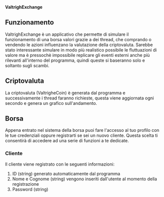 **ValtrighExchange**

## Funzionamento
ValtrighExchange è un applicativo che permette di simulare il funzionamento di una borsa valori grazie a dei thread, che comprando o vendendo le azioni influenzano la valutazione della criptovaluta.
Sarebbe stato interessante simulare in modo più realistico possibile le fluttuazioni di valore ma è pressochè impossibile replicare gli eventi esterni anche più rilevanti all'interno del programma, quindi queste si baseranno solo e soltanto sugli scambi.

## Criptovaluta
La criptovaluta (ValtrigheCoin) è generata dal programma e successivamente i thread faranno richieste, questa viene aggiornata ogni secondo e genera un grafico sull'andamento.

## Borsa
Appena entrato nel sistema della borsa puoi fare l'accesso al tuo profilo con le tue credenziali oppure registrarti se sei un nuovo cliente.
Questa scelta ti consentirà di accedere ad una serie di funzioni a te dedicate.

### Cliente
Il cliente viene registrato con le seguenti informazioni:
1. ID (string) generato automaticamente dal programma
2. Nome e Cognome (string) vengono inseriti dall'utente al momento della registrazione
3. Password (string)
